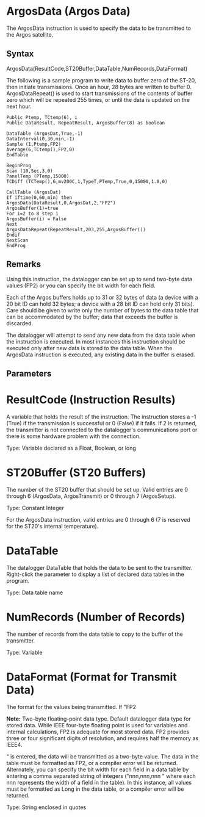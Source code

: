 # ArgosData (Argos Data)

The ArgosData instruction is used to specify the data to be transmitted to the Argos satellite.

## Syntax

ArgosData(ResultCode,ST20Buffer,DataTable,NumRecords,DataFormat)

The following is a sample program to write data to buffer zero of the ST-20, then initiate transmissions. Once an hour, 28 bytes are written to buffer 0. ArgosDataRepeat() is used to start transmissions of the contents of buffer zero which will be repeated 255 times, or until the data is updated on the next hour.

```
Public Ptemp, TCtemp(6), i
Public DataResult, RepeatResult, ArgosBuffer(8) as boolean

DataTable (ArgosDat,True,-1)
DataInterval(0,30,min,-1)
Sample (1,Ptemp,FP2)
Average(6,TCtemp(),FP2,0)
EndTable

BeginProg
Scan (10,Sec,3,0)
PanelTemp (PTemp,15000)
TCDiff (TCTemp(),6,mv200C,1,TypeT,PTemp,True,0,15000,1.0,0)

CallTable (ArgosDat)
If iftime(0,60,min) then
ArgosData(DataResult,0,ArgosDat,2,"FP2")
ArgosBuffer(1)=true
For i=2 to 8 step 1
ArgosBuffer(i) = False
Next
ArgosDataRepeat(RepeatResult,203,255,ArgosBuffer())
Endif
NextScan
EndProg
```

## Remarks

Using this instruction, the datalogger can be set up to send two-byte data values (FP2) or you can specify the bit width for each field.

Each of the Argos buffers holds up to 31 or 32 bytes of data (a device with a 20 bit ID can hold 32 bytes; a device with a 28 bit ID can hold only 31 bits). Care should be given to write only the number of bytes to the data table that can be accommodated by the buffer; data that exceeds the buffer is discarded.

The datalogger will attempt to send any new data from the data table when the instruction is executed. In most instances this instruction should be executed only after new data is stored to the data table. When the ArgosData instruction is executed, any existing data in the buffer is erased.

## Parameters

# ResultCode (Instruction Results)

A variable that holds the result of the instruction. The instruction stores a -1 (True) if the transmission is successful or 0 (False) if it fails. If 2 is returned, the transmitter is not connected to the datalogger's communications port or there is some hardware problem with the connection.

Type: Variable declared as a Float, Boolean, or long

# ST20Buffer (ST20 Buffers)

The number of the ST20 buffer that should be set up. Valid entries are 0 through 6 (ArgosData, ArgosTransmit) or 0 through 7 (ArgosSetup).

Type: Constant Integer

For the ArgosData instruction, valid entries are 0 through 6 (7 is reserved for the ST20's internal temperature).

# DataTable

The datalogger DataTable that holds the data to be sent to the transmitter. Right-click the parameter to display a list of declared data tables in the program.

Type: Data table name

# NumRecords (Number of Records)

The number of records from the data table to copy to the buffer of the transmitter.

Type: Variable

# DataFormat (Format for Transmit Data)

The format for the values being transmitted. If "FP2

**Note:** Two-byte floating-point data type. Default datalogger data type for stored data. While IEEE four-byte floating point is used for variables and internal calculations, FP2 is adequate for most stored data. FP2 provides three or four significant digits of resolution, and requires half the memory as IEEE4.

" is entered, the data will be transmitted as a two-byte value. The data in the table must be formatted as FP2, or a compiler error will be returned. Alternately, you can specify the bit width for each field in a data table by entering a comma separated string of integers ("nnn,nnn,nnn " where each nnn represents the width of a field in the table). In this instance, all values must be formatted as Long in the data table, or a compiler error will be returned.

Type: String enclosed in quotes
